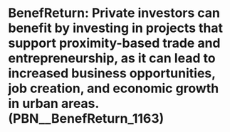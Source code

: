 # BenefReturn: __Private investors can benefit by investing in projects that support proximity-based trade and entrepreneurship, as it can lead to increased business opportunities, job creation, and economic growth in urban areas.__ (PBN__BenefReturn_1163)

